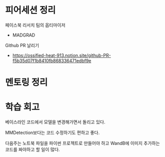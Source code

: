 # 피어세션 정리

페이스북 리서치 팀의 옵티마이저
- MADGRAD

Github PR 날리기
- https://ossified-heat-913.notion.site/github-PR-f5b35d07f1b8410fb868336471edbf9e


# 멘토링 정리



# 학습 회고

베이스라인 코드에서 모델을 변경해가면서 돌리고 있다.

MMDetection보다는 코드 수정하기도 편하고 좋다.

다음주는 노트북 파일을 파이썬 프로젝트로 만들어야 하고 WandB에 이미지 추가하는 코드를 짜야하고 할 일이 많다.
